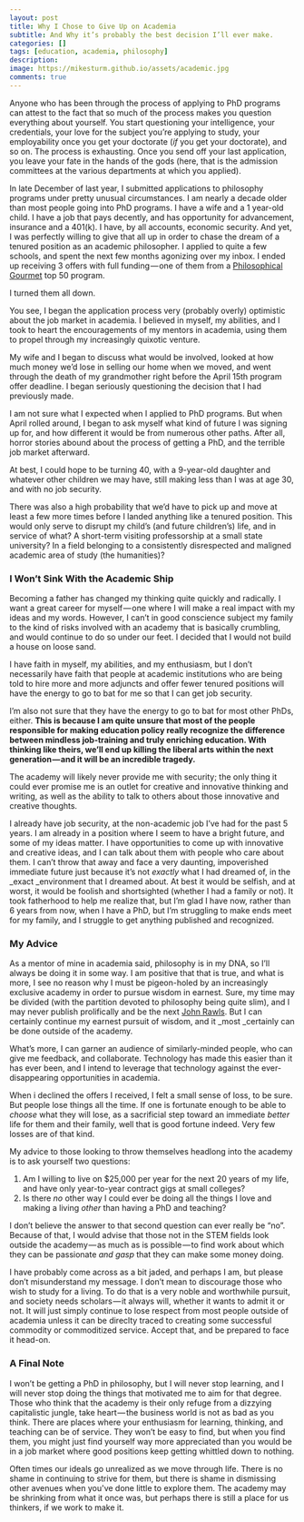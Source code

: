 ```yaml
---
layout: post
title: Why I Chose to Give Up on Academia
subtitle: And Why it’s probably the best decision I’ll ever make.
categories: []
tags: [education, academia, philosophy]
description: 
image: https://mikesturm.github.io/assets/academic.jpg
comments: true
---
```



Anyone who has been through the process of applying to PhD programs can attest to the fact that so much of the process makes you question everything about yourself. You start questioning your intelligence, your credentials, your love for the subject you’re applying to study, your employability once you get your doctorate (_if_ you get your doctorate), and so on. The process is exhausting. Once you send off your last application, you leave your fate in the hands of the gods (here, that is the admission committees at the various departments at which you applied).

In late December of last year, I submitted applications to philosophy programs under pretty unusual circumstances. I am nearly a decade older than most people going into PhD programs. I have a wife and a 1 year-old child. I have a job that pays decently, and has opportunity for advancement, insurance and a 401(k). I have, by all accounts, economic security. And yet, I was perfectly willing to give that all up in order to chase the dream of a tenured position as an academic philosopher. I applied to quite a few schools, and spent the next few months agonizing over my inbox. I ended up receiving 3 offers with full funding — one of them from a [Philosophical Gourmet][1] top 50 program.

   [1]: http://www.philosophicalgourmet.com/overall.asp

I turned them all down.

You see, I began the application process very (probably overly) optimistic about the job market in academia. I believed in myself, my abilities, and I took to heart the encouragements of my mentors in academia, using them to propel through my increasingly quixotic venture.

My wife and I began to discuss what would be involved, looked at how much money we’d lose in selling our home when we moved, and went through the death of my grandmother right before the April 15th program offer deadline. I began seriously questioning the decision that I had previously made.

I am not sure what I expected when I applied to PhD programs. But when April rolled around, I began to ask myself what kind of future I was signing up for, and how different it would be from numerous other paths. After all, horror stories abound about the process of getting a PhD, and the terrible job market afterward.

At best, I could hope to be turning 40, with a 9-year-old daughter and whatever other children we may have, still making less than I was at age 30, and with no job security.

There was also a high probability that we’d have to pick up and move at least a few more times before I landed anything like a tenured position. This would only serve to disrupt my child’s (and future children’s) life, and in service of what? A short-term visiting professorship at a small state university? In a field belonging to a consistently disrespected and maligned academic area of study (the humanities)?

### I Won’t Sink With the Academic Ship

Becoming a father has changed my thinking quite quickly and radically. I want a great career for myself — one where I will make a real impact with my ideas and my words. However, I can’t in good conscience subject my family to the kind of risks involved with an academy that is basically crumbling, and would continue to do so under our feet. I decided that I would not build a house on loose sand.

I have faith in myself, my abilities, and my enthusiasm, but I don’t necessarily have faith that people at academic institutions who are being told to hire more and more adjuncts and offer fewer tenured positions will have the energy to go to bat for me so that I can get job security.

I’m also not sure that they have the energy to go to bat for most other PhDs, either. **This is because I am quite unsure that most of the people responsible for making education policy really recognize the difference between mindless job-training and truly enriching education. With thinking like theirs, we’ll end up killing the liberal arts within the next generation — and it will be an incredible tragedy.**

The academy will likely never provide me with security; the only thing it could ever promise me is an outlet for creative and innovative thinking and writing, as well as the ability to talk to others about those innovative and creative thoughts.

I already have job security, at the non-academic job I’ve had for the past 5 years. I am already in a position where I seem to have a bright future, and some of my ideas matter. I have opportunities to come up with innovative and creative ideas, and I can talk about them with people who care about them. I can’t throw that away and face a very daunting, impoverished immediate future just because it’s not _exactly_ what I had dreamed of, in the _exact _environment that I dreamed about. At best it would be selfish, and at worst, it would be foolish and shortsighted (whether I had a family or not). It took fatherhood to help me realize that, but I’m glad I have now, rather than 6 years from now, when I have a PhD, but I’m struggling to make ends meet for my family, and I struggle to get anything published and recognized.

### My Advice

As a mentor of mine in academia said, philosophy is in my DNA, so I’ll always be doing it in some way. I am positive that that is true, and what is more, I see no reason why I must be pigeon-holed by an increasingly exclusive academy in order to pursue wisdom in earnest. Sure, my time may be divided (with the partition devoted to philosophy being quite slim), and I may never publish prolifically and be the next [John Rawls][2]. But I can certainly continue my earnest pursuit of wisdom, and it _most _certainly can be done outside of the academy.

   [2]: http://en.wikipedia.org/wiki/John_Rawls

What’s more, I can garner an audience of similarly-minded people, who can give me feedback, and collaborate. Technology has made this easier than it has ever been, and I intend to leverage that technology against the ever-disappearing opportunities in academia.

When i declined the offers I received, I felt a small sense of loss, to be sure. But people lose things all the time. If one is fortunate enough to be able to _choose_ what they will lose, as a sacrificial step toward an immediate _better_ life for them and their family, well that is good fortune indeed. Very few losses are of that kind.

My advice to those looking to throw themselves headlong into the academy is to ask yourself two questions:

  1. Am I willing to live on $25,000 per year for the next 20 years of my life, and have only year-to-year contract gigs at small colleges?
  2. Is there _no_ other way I could ever be doing all the things I love and making a living _other_ than having a PhD and teaching?

I don’t believe the answer to that second question can ever really be “no”. Because of that, I would advise that those not in the STEM fields look outside the academy — as much as is possible — to find work about which they can be passionate _and_ *gasp* that they can make some money doing.

I have probably come across as a bit jaded, and perhaps I am, but please don’t misunderstand my message. I don’t mean to discourage those who wish to study for a living. To do that is a very noble and worthwhile pursuit, and society needs scholars — it always will, whether it wants to admit it or not. It will just simply continue to lose respect from most people outside of academia unless it can be direclty traced to creating some successful commodity or commoditized service. Accept that, and be prepared to face it head-on.

### A Final Note

I won’t be getting a PhD in philosophy, but I will never stop learning, and I will never stop doing the things that motivated me to aim for that degree. Those who think that the academy is their only refuge from a dizzying capitalistic jungle, take heart — the business world is not as bad as you think. There are places where your enthusiasm for learning, thinking, and teaching can be of service. They won’t be easy to find, but when you find them, you might just find yourself way more appreciated than you would be in a job market where good positions keep getting whittled down to nothing.

Often times our ideals go unrealized as we move through life. There is no shame in continuing to strive for them, but there is shame in dismissing other avenues when you've done little to explore them. The academy may be shrinking from what it once was, but perhaps there is still a place for us thinkers, if we work to make it.

